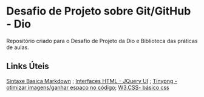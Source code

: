 # Desafio de Projeto sobre Git/GitHub - Dio
Repositório criado para o Desafio de Projeto da Dio e Biblioteca das práticas de aulas.

## Links Úteis
[Sintaxe Basica Markdown](https://www.markdownguide.org/basic-syntax/) ; 
[Interfaces HTML - JQuery UI](https://jqueryui.com/) ;
[Tinypng - otimizar imagens/ganhar espaço no código](https://tinypng.com/); 
[W3.CSS- básico css](https://www.w3schools.com/w3css/defaulT.asp)
